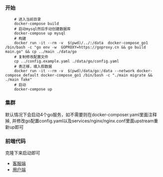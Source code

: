 ### 开始
```shell script
    # 进入当前目录
    docker-compose build
    # 启动mysql然后手动创建数据库
    docker-compose up mysql
    # 构建
    docker run -it --rm -v  $(pwd)/../:/data  docker-compose_go1  /bin/bash -c "go env -w  GOPROXY=https://goproxy.cn && go build main.go" && cp ../main ./data/go
    # 复制修改配置文件
    cp ../config.example.yaml ./data/go/config.yaml
    # 表迁移，填入假数据
    docker run -it --rm -v  $(pwd)/data/go:/data --network docker-compose_default docker-compose_go1 /bin/bash -c "./main migrate && ./main fake"
    # 启动
    docker-compose up
```
### 集群
默认情况下会启动4个go服务，如不需要则在docker-composer.yaml里面注释掉,
并修改go配置config.yaml以及services/nginx/nginx.conf里面upstream重新up即可

### 前端代码
克隆下来启动即可
- [客服端](https://github.com/zjwshisb/service-frontend.git)
- [用户端](https://github.com/zjwshisb/service-user.git)
